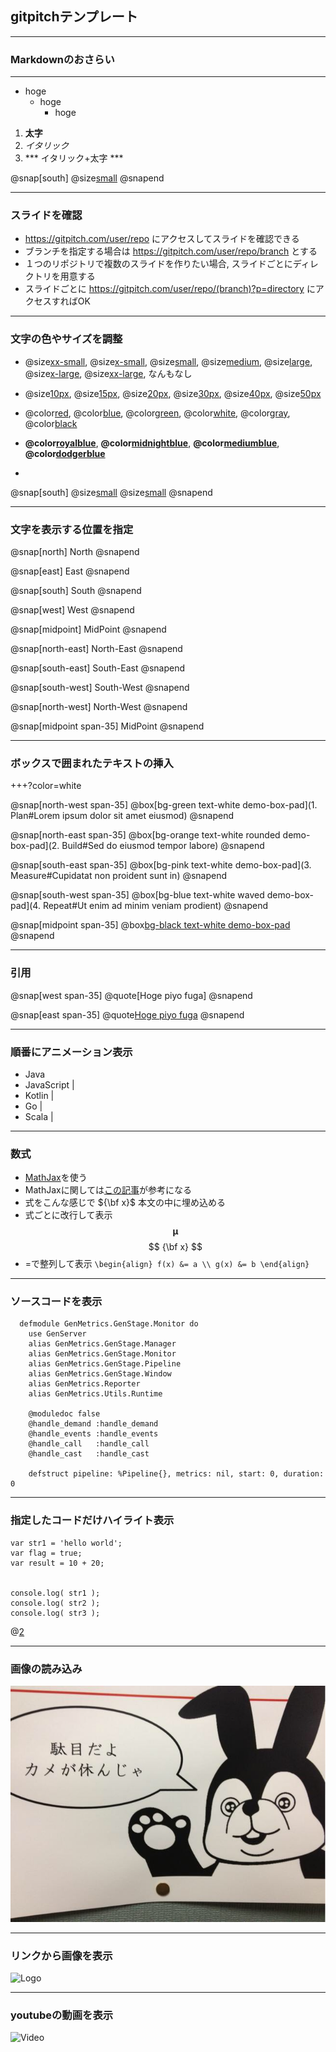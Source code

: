 ## gitpitchテンプレート

---

### Markdownのおさらい

***

- hoge
	- hoge
		- hoge

1. **太字**
2. *イタリック*
3. *** イタリック+太字 ***

@snap[south]
@size[small](https://qiita.com/kamorits/items/6f342da395ad57468ae3)
@snapend

---

### スライドを確認

- https://gitpitch.com/user/repo にアクセスしてスライドを確認できる
- ブランチを指定する場合は https://gitpitch.com/user/repo/branch とする
- １つのリポジトリで複数のスライドを作りたい場合, スライドごとにディレクトリを用意する
- スライドごとに https://gitpitch.com/user/repo/(branch)?p=directory にアクセスすればOK

---

### 文字の色やサイズを調整

- @size[xx-small](超特小), @size[x-small](特小), @size[small](小), @size[medium](中),  @size[large](大), @size[x-large](特大), @size[xx-large](超特大), なんもなし
- @size[10px](10px), @size[15px](15px), @size[20px](20px), @size[30px](30px), @size[40px](40px), @size[50px](50px)
- @color[red](赤), @color[blue](青), @color[green](緑), @color[white](白),  @color[gray](灰), @color[black](黒)
- **@color[royalblue](いい感じの青)**,  **@color[midnightblue](深い青)**, **@color[mediumblue](中くらいの青)**, **@color[dodgerblue](よくわからない青)**

- 

@snap[south]
@size[small](https://developer.mozilla.org/en-US/docs/Web/CSS/font-size)
@size[small](https://developer.mozilla.org/en-US/docs/Web/CSS/color_value)
@snapend

---

### 文字を表示する位置を指定

@snap[north]
North
@snapend

@snap[east]
East
@snapend

@snap[south]
South
@snapend

@snap[west]
West
@snapend

@snap[midpoint]
MidPoint
@snapend

@snap[north-east]
North-East
@snapend

@snap[south-east]
South-East
@snapend

@snap[south-west]
South-West
@snapend

@snap[north-west]
North-West
@snapend

@snap[midpoint span-35]
MidPoint
@snapend

---

### ボックスで囲まれたテキストの挿入

+++?color=white

@snap[north-west span-35]
@box[bg-green text-white demo-box-pad](1. Plan#Lorem ipsum dolor sit amet eiusmod)
@snapend

@snap[north-east span-35]
@box[bg-orange text-white rounded demo-box-pad](2. Build#Sed do eiusmod tempor labore)
@snapend

@snap[south-east span-35]
@box[bg-pink text-white demo-box-pad](3. Measure#Cupidatat non proident sunt in)
@snapend

@snap[south-west span-35]
@box[bg-blue text-white waved demo-box-pad](4. Repeat#Ut enim ad minim veniam prodient)
@snapend

@snap[midpoint span-35]
@box[bg-black text-white demo-box-pad](center)
@snapend

---

### 引用

@snap[west span-35]
@quote[Hoge piyo fuga]
@snapend

@snap[east span-35]
@quote[Hoge piyo fuga](@szmlb)
@snapend


---

### 順番にアニメーション表示

- Java
- JavaScript |
- Kotlin |
- Go |
- Scala |

---

### 数式

- [MathJax](http://docs.mathjax.org/en/latest/index.html)を使う
- MathJaxに関しては[この記事](https://qiita.com/PlanetMeron/items/63ac58898541cbe81ada)が参考になる
- 式をこんな感じで ${\bf x}$ 本文の中に埋め込める
- 式ごとに改行して表示
$$ \boldsymbol{\mu} $$
$$ {\bf x} $$
- =で整列して表示
`
\begin{align}
f(x) &= a \\
g(x) &= b
\end{align}
`

---

### ソースコードを表示

```
  defmodule GenMetrics.GenStage.Monitor do
	use GenServer
	alias GenMetrics.GenStage.Manager
	alias GenMetrics.GenStage.Monitor
	alias GenMetrics.GenStage.Pipeline
	alias GenMetrics.GenStage.Window
	alias GenMetrics.Reporter
	alias GenMetrics.Utils.Runtime

	@moduledoc false
	@handle_demand :handle_demand
	@handle_events :handle_events
	@handle_call   :handle_call
	@handle_cast   :handle_cast
	
	defstruct pipeline: %Pipeline{}, metrics: nil, start: 0, duration: 0
```

---

### 指定したコードだけハイライト表示

```
var str1 = 'hello world';
var flag = true;
var result = 10 + 20;


console.log( str1 );
console.log( str2 );
console.log( str3 );
```
@[2](flagに「true」を代入)


---

### 画像の読み込み

![腹たつ](assets/img/Asset.jpg)

--- 

### リンクから画像を表示

![Logo](https://onetapbeyond.github.io/resource/img/samba/new-samba-deploy.jpg)


---

### youtubeの動画を表示

![Video](https://www.youtube.com/embed/mkiDkkdGGAQ) 